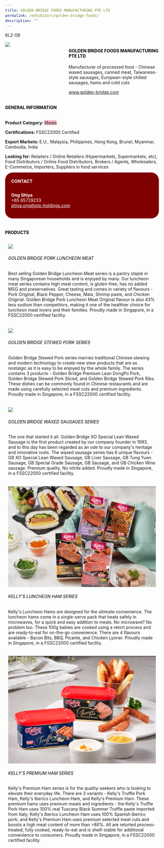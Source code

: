 ```yaml
---
title: GOLDEN BRIDGE FOODS MANUFACTURING PTE LTD
permalink: /exhibitors/golden-bridge-foods/
description: ""
---
```

<head>
	<div class="flex-paragraph">
		<!--hi there! this is a comment and will provide you with instructional guides-->
		<!--insert booth number here!-->
		<p style="text-transform: uppercase">6L2-08</p></div>
			<div class="flex-container" style="display: flex; flex-wrap: wrap;">
				<!--insert DOWNLOAD link of company logo between the " marks!-->
			<div class="card sgds" style="flex: 1 1 40%; display: block;"><img src="https://drive.google.com/u/0/uc?id=1NL37cUzG3tCMCr1ko8EyJDDXVtb479Px&export=download"></div>
	<div class="card-sgds" style="flex: 1 1 58%; display: block; margin-left: 3px">
		<h4 style="text-transform: uppercase; color: black;"><!--insert the exhibitor's name between the <b> tags here--><b>GOLDEN BRIDGE FOODS MANUFACTURING PTE LTD</b></h4><!--insert the exhibitor's description between the <p> tags here-->
		<p>Manufacturer of processed food - Chinese waxed sausages, canned meat, Taiwanese-style sausages, European-style chilled sausages, hams and cold cuts</p>
		<!--insert the exhibitor's website link, making sure there is "https:// www." present please. make sure the entire https link goes in between the " marks-->
		<p><a href="https://golden-bridge.com" target="_blank"><!--insert the www website link here (no need for https)-->www.golden-bridge.com</a></p>
	</div>
</div>
</head>

<body>
	<h4 style="text-transform: uppercase; color: black;"><b>General Information</b></h4>
		<div class="flex-container" style="display: flex; flex-wrap: wrap;">
			<div class="card sgds" style="flex: 1 1 65%; display: block; align-self: stretch">
			<div class="flex-paragraph">
			<p><b>Product Category: </b><span style=" background-color: pink; border-radius: 10 px;"><!--insert the exhibitor's pdt cat between the <p> tags here-->Meats</span></p> 
				<p><b>Certifications: </b><!--insert all the exhibitor's certifications between the </b> and </p> here-->FSSC22000 Certified</p>
			<p><b>Export Markets: </b><!--insert all the exhibitor's export markets between the </b> and </p> here-->E.U., Malaysia, Philippines, Hong Kong, Brunei, Myanmar, Cambodia, India</p>
			<p style="margin-bottom: 10px;"><b>Looking for: </b><!--insert all the exhibitor's potential business partners between the </b> and </p> here-->Retailers / Online Retailers (Hypermarkets, Supermarkets, etc), Food Distributors / Online Food Distributors, Brokers / Agents, Wholesalers, E-Commerce, Importers, Suppliers in food services</p>
			</div>
		</div>
		<div class="card sgds" style="flex: 1 1 35%; padding: 10px; display: block; background-color: maroon; border-radius: 25px; align-self: center;">
		<h4 style="color: white; margin-top: 10px; margin-left: 10px;">CONTACT</h4>
		<div class="flex-paragraph">
			<!--replace with exhibitor's: -->
			<p style="padding: 10px; color: white;"><b><!-- POC name-->Ong Shiya</b><br><!-- designation--><!--contact number-->+65 65729233<br><!-- for linking purposes, insert their email after "mailto:"...--><a href="mailto:shiya.ong@ots-holdings.com" style="color: white;"><!--...and also include the display email before </a> here-->shiya.ong@ots-holdings.com</a></p>
		</div>
			</div>
		</div>
	<br>
		<h4 style="text-transform: uppercase; color: black;"><b>products</b></h4>
<div style="display: flex; flex-wrap: wrap;">
  <div class="card sgds" style="flex: 1 1 47%; margin: 10px; display: block;"><!--insert the exhibitor's DOWNLOAD image for product between the " marks here-->
	<div class="flex-image" style="display: block;"><img src="https://drive.google.com/u/0/uc?id=1z2uDQD7dZmgdiUBuwOl-JkuuGK6NMWCB&export=download"></div>
	<div class="flex-paragraph">
		<h6 style="text-transform: uppercase; color: black;"><!--insert product name before </h6> and product description after <p>-->Golden Bridge Pork Luncheon Meat</h6>
		<p>Best selling Golden Bridge Luncheon Meat series is a pantry staple in many Singaporean households and is enjoyed by many. Our luncheon meat series contains high meat content, is gluten-free, has no added MSG and preservatives. Great tasting and comes in variety of flavours - Pork Original, Black Pepper, Cheese, Mala, Shrimp paste, and Chicken Original. Golden Bridge Pork Luncheon Meat Original flavour is also 43% less sodium than competitors, making it one of the healthier choice for luncheon meat lovers and their families. Proudly made in Singapore, in a FSSC22000 certified facility.</p></div>
	</div>
		<div class="card sgds" style="flex: 1 1 47%; margin: 10px; display: block;">
		<div class="flex-image" style="display: block;"><img src="https://drive.google.com/u/0/uc?id=1isQe17NK_rJjG-4vlYATHXWCmebi0VP1&export=download"></div>
	<div class="flex-paragraph">
		<h6 style="text-transform: uppercase; color: black;">Golden Bridge Stewed Pork series</h6>
		<p>Golden Bridge Stewed Pork series marries traditional Chinese stewing and modern technology to create new stew products that are as nostalgic as it is easy to be enjoyed by the whole family. The series contains 3 products - Golden Bridge Premium Lean DongPo Pork, Golden Bridge Stewed Pork Sliced, and Golden Bridge Stewed Pork Ribs. These dishes can be commonly found in Chinese restaurants and are made using carefully selected meat cuts and premium ingredients. Proudly made in Singapore, in a FSSC22000 certified facility.</p></div>
	</div>
		<div class="card sgds" style="flex: 1 1 47%; margin: 10px; display: block;">
		<div class="flex-image" style="display: block;"><img src="https://drive.google.com/u/0/uc?id=1HmGOJK7fwMoZmLt2XXaRxjoOzEOJvKfH&export=download"></div>
	<div class="flex-paragraph">
		<h6 style="text-transform: uppercase; color: black;">Golden Bridge Waxed Sausages series</h6>
		<p>The one that started it all. Golden Bridge XO Special Lean Waxed Sausage is the first product created by our company founder in 1993, and to this day has been regarded as an ode to our company's heritage and innovative roots. The waxed sausage series has 6 unique flavours - GB XO Special Lean Waxed Sausage, GB Liver Sausage, GB Tung Yuen Sausage, GB Special Grade Sausage, GB Sausage, and GB Chicken Wine sausage. Premium quality, No nitrite added. Proudly made in Singapore, in a FSSC22000 certified facility.</p></div>
		</div>
		<div class="card sgds" style="flex: 1 1 47%; margin: 10px; display: block;">
		<div class="flex-image" style="display: block;"><img src="/images/goldenbridge4.png"></div>
	<div class="flex-paragraph">
		<h6 style="text-transform: uppercase; color: black;">Kelly's Luncheon Ham Series</h6>
		<p>Kelly's Luncheon Hams are designed for the ultimate convenience. The luncheon hams come in a single-serve pack that heats safely in microwaves, for a quick and easy addition to meals. No microwave? No problem too. These 100g babies are cooked using a retort process and are ready-to-eat for on-the-go convenience. There are 4 flavours available - Bacon Bits, BBQ, Picante, and Chicken Lyoner. Proudly made in Singapore, in a FSSC22000 certified facility.</p></div>
	</div>
		<div class="card sgds" style="flex: 1 1 47%; margin: 10px; display: block;">
		<div class="flex-image" style="display: block;"><img src="/images/goldenbridge5.png"></div>
	<div class="flex-paragraph">
		<h6 style="text-transform: uppercase; color: black;">Kelly's Premium Ham Series</h6>
		<p>Kelly's Premium Ham series is for the quality-seekers who is looking to elevate their everyday life. There are 3 variants - Kelly's Truffle Pork Ham, Kelly's Iberico Luncheon Ham, and Kelly's Premium Ham. These premium hams uses premium meats and ingredients - the Kelly's Truffle Pork Ham uses 100% real Tuscany Black Summer Truffle paste imported from Italy; Kelly's Iberico Luncheon Ham uses 100% Spanish Iberico pork; and Kelly's Premium Ham uses premium selected meat cuts and boosts a high meat content of more than >80%. All are retorted process-treated, fully cooked, ready-to-eat and is shelf-stable for additional convenience to consumers. Proudly made in Singapore, in a FSSC22000 certified facility.</p></div>
	</div>
	<!--don't delete these 2 tags. double check how the layout looks on the right too and lemme know if there are any problems! thank u so much for ur hardwork!-->
	</div>
</body>